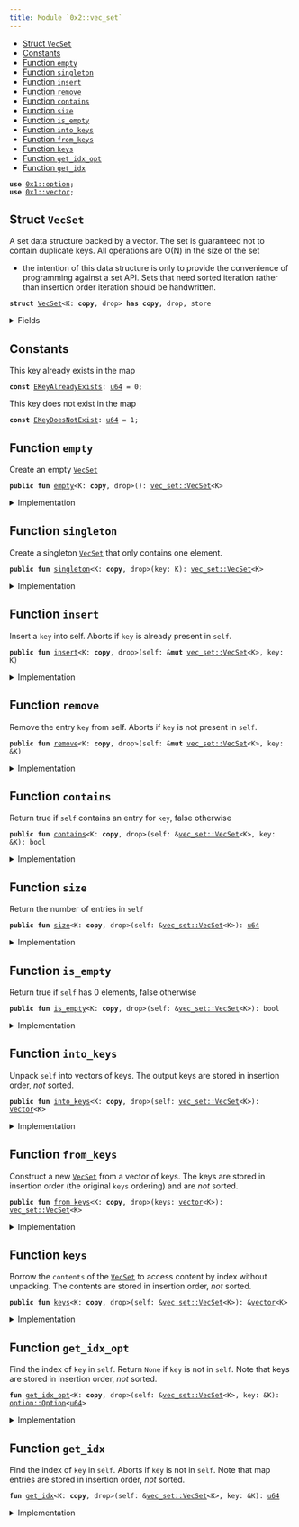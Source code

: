 ```yaml
---
title: Module `0x2::vec_set`
---
```




-  [Struct `VecSet`](#0x2_vec_set_VecSet)
-  [Constants](#@Constants_0)
-  [Function `empty`](#0x2_vec_set_empty)
-  [Function `singleton`](#0x2_vec_set_singleton)
-  [Function `insert`](#0x2_vec_set_insert)
-  [Function `remove`](#0x2_vec_set_remove)
-  [Function `contains`](#0x2_vec_set_contains)
-  [Function `size`](#0x2_vec_set_size)
-  [Function `is_empty`](#0x2_vec_set_is_empty)
-  [Function `into_keys`](#0x2_vec_set_into_keys)
-  [Function `from_keys`](#0x2_vec_set_from_keys)
-  [Function `keys`](#0x2_vec_set_keys)
-  [Function `get_idx_opt`](#0x2_vec_set_get_idx_opt)
-  [Function `get_idx`](#0x2_vec_set_get_idx)


<pre><code><b>use</b> <a href="../move-stdlib/option.md#0x1_option">0x1::option</a>;
<b>use</b> <a href="../move-stdlib/vector.md#0x1_vector">0x1::vector</a>;
</code></pre>



<a name="0x2_vec_set_VecSet"></a>

## Struct `VecSet`

A set data structure backed by a vector. The set is guaranteed not to
contain duplicate keys. All operations are O(N) in the size of the set
- the intention of this data structure is only to provide the convenience
of programming against a set API. Sets that need sorted iteration rather
than insertion order iteration should be handwritten.


<pre><code><b>struct</b> <a href="../ika-framework/vec_set.md#0x2_vec_set_VecSet">VecSet</a>&lt;K: <b>copy</b>, drop&gt; <b>has</b> <b>copy</b>, drop, store
</code></pre>



<details>
<summary>Fields</summary>


<dl>
<dt>
<code>contents: <a href="../move-stdlib/vector.md#0x1_vector">vector</a>&lt;K&gt;</code>
</dt>
<dd>

</dd>
</dl>


</details>

<a name="@Constants_0"></a>

## Constants


<a name="0x2_vec_set_EKeyAlreadyExists"></a>

This key already exists in the map


<pre><code><b>const</b> <a href="../ika-framework/vec_set.md#0x2_vec_set_EKeyAlreadyExists">EKeyAlreadyExists</a>: <a href="../move-stdlib/u64.md#0x1_u64">u64</a> = 0;
</code></pre>



<a name="0x2_vec_set_EKeyDoesNotExist"></a>

This key does not exist in the map


<pre><code><b>const</b> <a href="../ika-framework/vec_set.md#0x2_vec_set_EKeyDoesNotExist">EKeyDoesNotExist</a>: <a href="../move-stdlib/u64.md#0x1_u64">u64</a> = 1;
</code></pre>



<a name="0x2_vec_set_empty"></a>

## Function `empty`

Create an empty <code><a href="../ika-framework/vec_set.md#0x2_vec_set_VecSet">VecSet</a></code>


<pre><code><b>public</b> <b>fun</b> <a href="../ika-framework/vec_set.md#0x2_vec_set_empty">empty</a>&lt;K: <b>copy</b>, drop&gt;(): <a href="../ika-framework/vec_set.md#0x2_vec_set_VecSet">vec_set::VecSet</a>&lt;K&gt;
</code></pre>



<details>
<summary>Implementation</summary>


<pre><code><b>public</b> <b>fun</b> <a href="../ika-framework/vec_set.md#0x2_vec_set_empty">empty</a>&lt;K: <b>copy</b> + drop&gt;(): <a href="../ika-framework/vec_set.md#0x2_vec_set_VecSet">VecSet</a>&lt;K&gt; {
    <a href="../ika-framework/vec_set.md#0x2_vec_set_VecSet">VecSet</a> { contents: <a href="../move-stdlib/vector.md#0x1_vector">vector</a>[] }
}
</code></pre>



</details>

<a name="0x2_vec_set_singleton"></a>

## Function `singleton`

Create a singleton <code><a href="../ika-framework/vec_set.md#0x2_vec_set_VecSet">VecSet</a></code> that only contains one element.


<pre><code><b>public</b> <b>fun</b> <a href="../ika-framework/vec_set.md#0x2_vec_set_singleton">singleton</a>&lt;K: <b>copy</b>, drop&gt;(key: K): <a href="../ika-framework/vec_set.md#0x2_vec_set_VecSet">vec_set::VecSet</a>&lt;K&gt;
</code></pre>



<details>
<summary>Implementation</summary>


<pre><code><b>public</b> <b>fun</b> <a href="../ika-framework/vec_set.md#0x2_vec_set_singleton">singleton</a>&lt;K: <b>copy</b> + drop&gt;(key: K): <a href="../ika-framework/vec_set.md#0x2_vec_set_VecSet">VecSet</a>&lt;K&gt; {
    <a href="../ika-framework/vec_set.md#0x2_vec_set_VecSet">VecSet</a> { contents: <a href="../move-stdlib/vector.md#0x1_vector">vector</a>[key] }
}
</code></pre>



</details>

<a name="0x2_vec_set_insert"></a>

## Function `insert`

Insert a <code>key</code> into self.
Aborts if <code>key</code> is already present in <code>self</code>.


<pre><code><b>public</b> <b>fun</b> <a href="../ika-framework/vec_set.md#0x2_vec_set_insert">insert</a>&lt;K: <b>copy</b>, drop&gt;(self: &<b>mut</b> <a href="../ika-framework/vec_set.md#0x2_vec_set_VecSet">vec_set::VecSet</a>&lt;K&gt;, key: K)
</code></pre>



<details>
<summary>Implementation</summary>


<pre><code><b>public</b> <b>fun</b> <a href="../ika-framework/vec_set.md#0x2_vec_set_insert">insert</a>&lt;K: <b>copy</b> + drop&gt;(self: &<b>mut</b> <a href="../ika-framework/vec_set.md#0x2_vec_set_VecSet">VecSet</a>&lt;K&gt;, key: K) {
    <b>assert</b>!(!self.<a href="../ika-framework/vec_set.md#0x2_vec_set_contains">contains</a>(&key), <a href="../ika-framework/vec_set.md#0x2_vec_set_EKeyAlreadyExists">EKeyAlreadyExists</a>);
    self.contents.push_back(key)
}
</code></pre>



</details>

<a name="0x2_vec_set_remove"></a>

## Function `remove`

Remove the entry <code>key</code> from self. Aborts if <code>key</code> is not present in <code>self</code>.


<pre><code><b>public</b> <b>fun</b> <a href="../ika-framework/vec_set.md#0x2_vec_set_remove">remove</a>&lt;K: <b>copy</b>, drop&gt;(self: &<b>mut</b> <a href="../ika-framework/vec_set.md#0x2_vec_set_VecSet">vec_set::VecSet</a>&lt;K&gt;, key: &K)
</code></pre>



<details>
<summary>Implementation</summary>


<pre><code><b>public</b> <b>fun</b> <a href="../ika-framework/vec_set.md#0x2_vec_set_remove">remove</a>&lt;K: <b>copy</b> + drop&gt;(self: &<b>mut</b> <a href="../ika-framework/vec_set.md#0x2_vec_set_VecSet">VecSet</a>&lt;K&gt;, key: &K) {
    <b>let</b> idx = <a href="../ika-framework/vec_set.md#0x2_vec_set_get_idx">get_idx</a>(self, key);
    self.contents.<a href="../ika-framework/vec_set.md#0x2_vec_set_remove">remove</a>(idx);
}
</code></pre>



</details>

<a name="0x2_vec_set_contains"></a>

## Function `contains`

Return true if <code>self</code> contains an entry for <code>key</code>, false otherwise


<pre><code><b>public</b> <b>fun</b> <a href="../ika-framework/vec_set.md#0x2_vec_set_contains">contains</a>&lt;K: <b>copy</b>, drop&gt;(self: &<a href="../ika-framework/vec_set.md#0x2_vec_set_VecSet">vec_set::VecSet</a>&lt;K&gt;, key: &K): bool
</code></pre>



<details>
<summary>Implementation</summary>


<pre><code><b>public</b> <b>fun</b> <a href="../ika-framework/vec_set.md#0x2_vec_set_contains">contains</a>&lt;K: <b>copy</b> + drop&gt;(self: &<a href="../ika-framework/vec_set.md#0x2_vec_set_VecSet">VecSet</a>&lt;K&gt;, key: &K): bool {
    <a href="../ika-framework/vec_set.md#0x2_vec_set_get_idx_opt">get_idx_opt</a>(self, key).is_some()
}
</code></pre>



</details>

<a name="0x2_vec_set_size"></a>

## Function `size`

Return the number of entries in <code>self</code>


<pre><code><b>public</b> <b>fun</b> <a href="../ika-framework/vec_set.md#0x2_vec_set_size">size</a>&lt;K: <b>copy</b>, drop&gt;(self: &<a href="../ika-framework/vec_set.md#0x2_vec_set_VecSet">vec_set::VecSet</a>&lt;K&gt;): <a href="../move-stdlib/u64.md#0x1_u64">u64</a>
</code></pre>



<details>
<summary>Implementation</summary>


<pre><code><b>public</b> <b>fun</b> <a href="../ika-framework/vec_set.md#0x2_vec_set_size">size</a>&lt;K: <b>copy</b> + drop&gt;(self: &<a href="../ika-framework/vec_set.md#0x2_vec_set_VecSet">VecSet</a>&lt;K&gt;): <a href="../move-stdlib/u64.md#0x1_u64">u64</a> {
    self.contents.length()
}
</code></pre>



</details>

<a name="0x2_vec_set_is_empty"></a>

## Function `is_empty`

Return true if <code>self</code> has 0 elements, false otherwise


<pre><code><b>public</b> <b>fun</b> <a href="../ika-framework/vec_set.md#0x2_vec_set_is_empty">is_empty</a>&lt;K: <b>copy</b>, drop&gt;(self: &<a href="../ika-framework/vec_set.md#0x2_vec_set_VecSet">vec_set::VecSet</a>&lt;K&gt;): bool
</code></pre>



<details>
<summary>Implementation</summary>


<pre><code><b>public</b> <b>fun</b> <a href="../ika-framework/vec_set.md#0x2_vec_set_is_empty">is_empty</a>&lt;K: <b>copy</b> + drop&gt;(self: &<a href="../ika-framework/vec_set.md#0x2_vec_set_VecSet">VecSet</a>&lt;K&gt;): bool {
    <a href="../ika-framework/vec_set.md#0x2_vec_set_size">size</a>(self) == 0
}
</code></pre>



</details>

<a name="0x2_vec_set_into_keys"></a>

## Function `into_keys`

Unpack <code>self</code> into vectors of keys.
The output keys are stored in insertion order, *not* sorted.


<pre><code><b>public</b> <b>fun</b> <a href="../ika-framework/vec_set.md#0x2_vec_set_into_keys">into_keys</a>&lt;K: <b>copy</b>, drop&gt;(self: <a href="../ika-framework/vec_set.md#0x2_vec_set_VecSet">vec_set::VecSet</a>&lt;K&gt;): <a href="../move-stdlib/vector.md#0x1_vector">vector</a>&lt;K&gt;
</code></pre>



<details>
<summary>Implementation</summary>


<pre><code><b>public</b> <b>fun</b> <a href="../ika-framework/vec_set.md#0x2_vec_set_into_keys">into_keys</a>&lt;K: <b>copy</b> + drop&gt;(self: <a href="../ika-framework/vec_set.md#0x2_vec_set_VecSet">VecSet</a>&lt;K&gt;): <a href="../move-stdlib/vector.md#0x1_vector">vector</a>&lt;K&gt; {
    <b>let</b> <a href="../ika-framework/vec_set.md#0x2_vec_set_VecSet">VecSet</a> { contents } = self;
    contents
}
</code></pre>



</details>

<a name="0x2_vec_set_from_keys"></a>

## Function `from_keys`

Construct a new <code><a href="../ika-framework/vec_set.md#0x2_vec_set_VecSet">VecSet</a></code> from a vector of keys.
The keys are stored in insertion order (the original <code>keys</code> ordering)
and are *not* sorted.


<pre><code><b>public</b> <b>fun</b> <a href="../ika-framework/vec_set.md#0x2_vec_set_from_keys">from_keys</a>&lt;K: <b>copy</b>, drop&gt;(keys: <a href="../move-stdlib/vector.md#0x1_vector">vector</a>&lt;K&gt;): <a href="../ika-framework/vec_set.md#0x2_vec_set_VecSet">vec_set::VecSet</a>&lt;K&gt;
</code></pre>



<details>
<summary>Implementation</summary>


<pre><code><b>public</b> <b>fun</b> <a href="../ika-framework/vec_set.md#0x2_vec_set_from_keys">from_keys</a>&lt;K: <b>copy</b> + drop&gt;(<b>mut</b> keys: <a href="../move-stdlib/vector.md#0x1_vector">vector</a>&lt;K&gt;): <a href="../ika-framework/vec_set.md#0x2_vec_set_VecSet">VecSet</a>&lt;K&gt; {
    keys.reverse();
    <b>let</b> <b>mut</b> set = <a href="../ika-framework/vec_set.md#0x2_vec_set_empty">empty</a>();
    <b>while</b> (keys.length() != 0) set.<a href="../ika-framework/vec_set.md#0x2_vec_set_insert">insert</a>(keys.pop_back());
    set
}
</code></pre>



</details>

<a name="0x2_vec_set_keys"></a>

## Function `keys`

Borrow the <code>contents</code> of the <code><a href="../ika-framework/vec_set.md#0x2_vec_set_VecSet">VecSet</a></code> to access content by index
without unpacking. The contents are stored in insertion order,
*not* sorted.


<pre><code><b>public</b> <b>fun</b> <a href="../ika-framework/vec_set.md#0x2_vec_set_keys">keys</a>&lt;K: <b>copy</b>, drop&gt;(self: &<a href="../ika-framework/vec_set.md#0x2_vec_set_VecSet">vec_set::VecSet</a>&lt;K&gt;): &<a href="../move-stdlib/vector.md#0x1_vector">vector</a>&lt;K&gt;
</code></pre>



<details>
<summary>Implementation</summary>


<pre><code><b>public</b> <b>fun</b> <a href="../ika-framework/vec_set.md#0x2_vec_set_keys">keys</a>&lt;K: <b>copy</b> + drop&gt;(self: &<a href="../ika-framework/vec_set.md#0x2_vec_set_VecSet">VecSet</a>&lt;K&gt;): &<a href="../move-stdlib/vector.md#0x1_vector">vector</a>&lt;K&gt; {
    &self.contents
}
</code></pre>



</details>

<a name="0x2_vec_set_get_idx_opt"></a>

## Function `get_idx_opt`

Find the index of <code>key</code> in <code>self</code>. Return <code>None</code> if <code>key</code> is not in <code>self</code>.
Note that keys are stored in insertion order, *not* sorted.


<pre><code><b>fun</b> <a href="../ika-framework/vec_set.md#0x2_vec_set_get_idx_opt">get_idx_opt</a>&lt;K: <b>copy</b>, drop&gt;(self: &<a href="../ika-framework/vec_set.md#0x2_vec_set_VecSet">vec_set::VecSet</a>&lt;K&gt;, key: &K): <a href="../move-stdlib/option.md#0x1_option_Option">option::Option</a>&lt;<a href="../move-stdlib/u64.md#0x1_u64">u64</a>&gt;
</code></pre>



<details>
<summary>Implementation</summary>


<pre><code><b>fun</b> <a href="../ika-framework/vec_set.md#0x2_vec_set_get_idx_opt">get_idx_opt</a>&lt;K: <b>copy</b> + drop&gt;(self: &<a href="../ika-framework/vec_set.md#0x2_vec_set_VecSet">VecSet</a>&lt;K&gt;, key: &K): Option&lt;<a href="../move-stdlib/u64.md#0x1_u64">u64</a>&gt; {
    <b>let</b> <b>mut</b> i = 0;
    <b>let</b> n = <a href="../ika-framework/vec_set.md#0x2_vec_set_size">size</a>(self);
    <b>while</b> (i &lt; n) {
        <b>if</b> (&self.contents[i] == key) {
            <b>return</b> <a href="../move-stdlib/option.md#0x1_option_some">option::some</a>(i)
        };
        i = i + 1;
    };
    <a href="../move-stdlib/option.md#0x1_option_none">option::none</a>()
}
</code></pre>



</details>

<a name="0x2_vec_set_get_idx"></a>

## Function `get_idx`

Find the index of <code>key</code> in <code>self</code>. Aborts if <code>key</code> is not in <code>self</code>.
Note that map entries are stored in insertion order, *not* sorted.


<pre><code><b>fun</b> <a href="../ika-framework/vec_set.md#0x2_vec_set_get_idx">get_idx</a>&lt;K: <b>copy</b>, drop&gt;(self: &<a href="../ika-framework/vec_set.md#0x2_vec_set_VecSet">vec_set::VecSet</a>&lt;K&gt;, key: &K): <a href="../move-stdlib/u64.md#0x1_u64">u64</a>
</code></pre>



<details>
<summary>Implementation</summary>


<pre><code><b>fun</b> <a href="../ika-framework/vec_set.md#0x2_vec_set_get_idx">get_idx</a>&lt;K: <b>copy</b> + drop&gt;(self: &<a href="../ika-framework/vec_set.md#0x2_vec_set_VecSet">VecSet</a>&lt;K&gt;, key: &K): <a href="../move-stdlib/u64.md#0x1_u64">u64</a> {
    <b>let</b> idx_opt = <a href="../ika-framework/vec_set.md#0x2_vec_set_get_idx_opt">get_idx_opt</a>(self, key);
    <b>assert</b>!(idx_opt.is_some(), <a href="../ika-framework/vec_set.md#0x2_vec_set_EKeyDoesNotExist">EKeyDoesNotExist</a>);
    idx_opt.destroy_some()
}
</code></pre>



</details>
